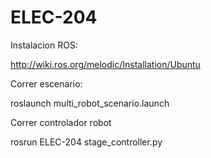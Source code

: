 # ELEC-204

Instalacion ROS:

http://wiki.ros.org/melodic/Installation/Ubuntu

Correr escenario:

roslaunch multi_robot_scenario.launch

Correr controlador robot

rosrun ELEC-204 stage_controller.py
